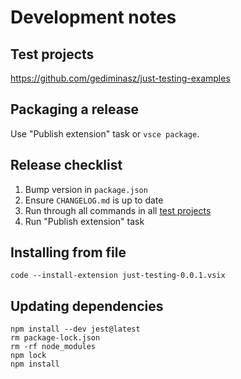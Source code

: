 # Development notes

## Test projects

https://github.com/gediminasz/just-testing-examples

## Packaging a release

Use "Publish extension" task or `vsce package`.

## Release checklist

1. Bump version in `package.json`
1. Ensure `CHANGELOG.md` is up to date
1. Run through all commands in all [test projects](https://github.com/gediminasz/just-testing-examples)
1. Run "Publish extension" task

## Installing from file

```
code --install-extension just-testing-0.0.1.vsix
```

## Updating dependencies

```
npm install --dev jest@latest
rm package-lock.json
rm -rf node_modules
npm lock
npm install
```
